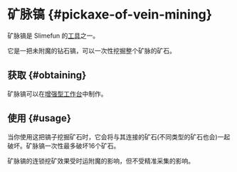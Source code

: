 # 矿脉镐 {#pickaxe-of-vein-mining}

矿脉镐是 Slimefun 的[工具](/Tools)之一。

它是一把未附魔的钻石镐，可以一次性挖掘整个矿脉的矿石。

## 获取 {#obtaining}

矿脉镐可以在[增强型工作台](/Enhanced-Crafting-Table)中制作。

## 使用 {#usage}

当你使用这把镐子挖掘矿石时，它会将与其连接的矿石(不同类型的矿石也会)一起破坏。矿脉镐一次性最多破坏16个矿石。

矿脉镐的连锁挖矿效果受时运附魔的影响，但不受精准采集的影响。
